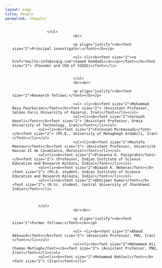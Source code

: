 ```yaml
---
layout: page
title: People
permalink: /People/
---
```


<section id="People">
	<div class="container">
		<ul>
			
			        </ul>
                                <br>

                                <p align="justify"><b><font size="2">Principal investigator:</font></b></p>

                                <ul> <li><b><font size="2"><a href="mailto:info@ssqig.com">Saeed Haddadi</a></p></font></b><font size="2"> (Founder and CEO of SSQIG)</font></li>
                                

                                </ul>
                                <br><br>

                                <p align="justify"><b><font size="2">Research fellows:</font></b></p>

                                <ul> <li><b><font size="2">Mohammad Reza Pourkarimi</font></b><font size="2"> (Assistant Professor, Salman Farsi University of Kazerun, Iran)</font></li></ul>
                                <ul><li><b><font size="2">Soroush Haseli</font></b><font size="2"> (Assistant Professor, Urmia University of Technology, Iran)</font></li></ul>
				<ul><li><b><font size="2">Forouzan Mirmasoudi</font></b><font size="2"> (Ph.D., University of Mohaghegh Ardabili, Iran)</font></li></ul>
                                <ul><li><b><font size="2">Mostafa Mansour</font></b><font size="2"> (Assistant Professor, Université Hassan II de Casablanca, Morocco)</font></li></ul>
				<ul><li><b><font size="2">Prasanta K. Panigrahi</font></b><font size="2"> (Professor, Indian Institute of Science Education and Research Kolkata, India)</font></li></ul>
				<ul><li><b><font size="2">Bikash K. Behera</font></b><font size="2"> (Ph.D. student, Indian Institute of Science Education and Research Kolkata, India)</font></li></ul>
				<ul><li><b><font size="2">Abhijeet Kumar</font></b><font size="2"> (M.Sc. student, Central University of Jharkhand, India)</font></li>
				
				

				</ul>
                                <br><br>

                                <p align="justify"><b><font size="2">Former fellows:</font></b></p>

                                <ul> <li><b><font size="2">Ahmad Akhound</font></b><font size="2"> (Associate Professor, PNU, Iran)</font></li></ul>
                                <ul><li><b><font size="2">Mohammad Ali Chaman Motlagh</font></b><font size="2"> (Assistant Professor, PNU, Iran)</font></li></ul>
				<ul><li><b><font size="2">Mohammad Bohloul</font></b><font size="2"> (Iran)</font></li>
				

<br><br><br><br><br><br><br><br><br><br><br><br><br>
